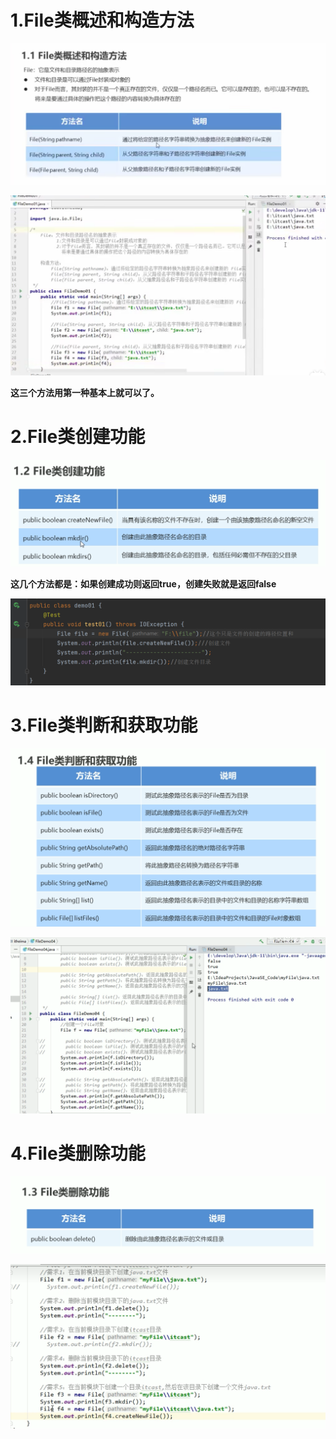 # 1.File类概述和构造方法

![image-20221203122038404](typora图片/image-20221203122038404.png)

![image-20221203122802069](typora图片/image-20221203122802069.png)

**这三个方法用第一种基本上就可以了。**

# 2.File类创建功能

![image-20221203122911329](typora图片/image-20221203122911329.png)

**这几个方法都是：如果创建成功则返回true，创建失败就是返回false**

![image-20221203123513041](typora图片/image-20221203123513041.png)

# 3.File类判断和获取功能

![image-20221203123634920](typora图片/image-20221203123634920.png)

![image-20221203123750402](typora图片/image-20221203123750402.png)

# 4.File类删除功能

![image-20221203123805408](typora图片/image-20221203123805408.png)

![image-20221203123835216](typora图片/image-20221203123835216.png)